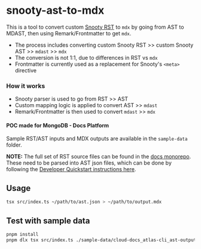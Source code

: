 # snooty-ast-to-mdx

This is a tool to convert custom [Snooty RST](https://github.com/mongodb/snooty-parser) to `mdx` by going from AST to MDAST, then using Remark/Frontmatter to get `mdx`.

- The process includes converting custom Snooty RST >> custom Snooty AST >> `mdast` >> `mdx`
- The conversion is not 1:1, due to differences in RST vs `mdx`
- Frontmatter is currently used as a replacement for Snooty's `<meta>` directive

### How it works

- Snooty parser is used to go from RST >> AST
- Custom mapping logic is applied to convert AST >> `mdast`
- Remark/Frontmatter is then used to convert `mdast` >> `mdx`

#### POC made for MongoDB - Docs Platform

Sample RST/AST inputs and MDX outputs are available in the `sample-data` folder.

**NOTE:** The full set of RST source files can be found in the [docs monorepo](https://github.com/mongodb/docs). These need to be parsed into AST json files, which can be done by following the [Developer Quickstart instructions here](https://github.com/mongodb/snooty?tab=readme-ov-file#developer-quickstart).

## Usage

```bash
tsx src/index.ts ~/path/to/ast.json > ~/path/to/output.mdx
```

## Test with sample data

```bash
pnpm install
pnpm dlx tsx src/index.ts ./sample-data/cloud-docs_atlas-cli_ast-output.json > ./sample-data/output.mdx
```
